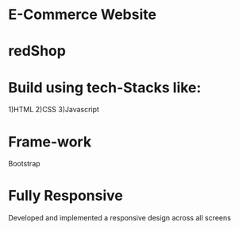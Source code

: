 # E-Commerce Website 
# redShop
# Build using tech-Stacks like:
1)HTML
2)CSS
3)Javascript
# Frame-work
  Bootstrap
# Fully Responsive 
  Developed and implemented a responsive design across all screens

